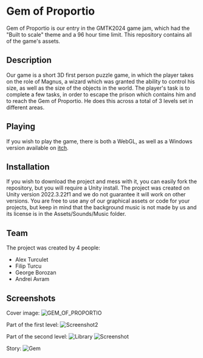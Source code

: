 # Gem of Proportio

Gem of Proportio is our entry in the GMTK2024 game jam, which had the "Built to scale" theme and a 96 hour time limit. This repository contains all of the game's assets.

## Description

Our game is a short 3D first person puzzle game, in which the player takes on the role of Magnus, a wizard which was granted the ability to control his size, as well as the size of the objects in the world. The player's task is to complete a few tasks, in order to escape the prison which contains him and to reach the Gem of Proportio. He does this across a total of 3 levels set in different areas.

## Playing

If you wish to play the game, there is both a WebGL, as well as a Windows version available on [itch](https://alexturculet.itch.io/gem-of-proportio).

## Installation

If you wish to download the project and mess with it, you can easily fork the repository, but you will require a Unity install. The project was created on Unity version 2022.3.22f1 and we do not guarantee it will work on other versions. You are free to use any of our graphical assets or code for your projects, but keep in mind that the background music is not made by us and its license is in the Assets/Sounds/Music folder.

## Team

The project was created by 4 people:
- Alex Turculet
- Filip Turcu
- George Borozan
- Andrei Avram

## Screenshots

Cover image:
![GEM_OF_PROPORTIO](https://github.com/user-attachments/assets/cd4c29bd-1ca5-489b-b987-8c79c74fb1f5)

Part of the first level:
![Screenshot2](https://github.com/user-attachments/assets/08d832cb-b7b4-468b-a1f6-af08a931b4a8)

Part of the second level:
![Library](https://github.com/user-attachments/assets/74b8760f-5b9f-437e-8dd6-ac01178f927e)
![Screenshot](https://github.com/user-attachments/assets/795a094c-0322-4824-b63c-98352cf1cc1c)

Story:
![Gem](https://github.com/user-attachments/assets/820c7fae-55b2-4a06-b371-6b9b9bc22c13)
